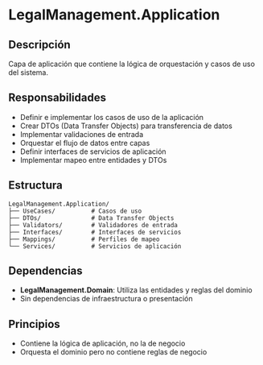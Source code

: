 # LegalManagement.Application

## Descripción
Capa de aplicación que contiene la lógica de orquestación y casos de uso del sistema.

## Responsabilidades
- Definir e implementar los casos de uso de la aplicación
- Crear DTOs (Data Transfer Objects) para transferencia de datos
- Implementar validaciones de entrada
- Orquestar el flujo de datos entre capas
- Definir interfaces de servicios de aplicación
- Implementar mapeo entre entidades y DTOs

## Estructura
```
LegalManagement.Application/
├── UseCases/          # Casos de uso
├── DTOs/              # Data Transfer Objects
├── Validators/        # Validadores de entrada
├── Interfaces/        # Interfaces de servicios
├── Mappings/          # Perfiles de mapeo
└── Services/          # Servicios de aplicación
```

## Dependencias
- **LegalManagement.Domain**: Utiliza las entidades y reglas del dominio
- Sin dependencias de infraestructura o presentación

## Principios
- Contiene la lógica de aplicación, no la de negocio
- Orquesta el dominio pero no contiene reglas de negocio
